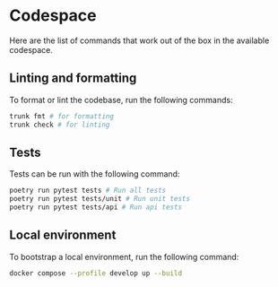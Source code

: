 # Codespace

Here are the list of commands that work out of the box in
the available codespace.

## Linting and formatting

To format or lint the codebase, run the following commands:

```bash
trunk fmt # for formatting
trunk check # for linting
```

## Tests

Tests can be run with the following command:

```bash
poetry run pytest tests # Run all tests
poetry run pytest tests/unit # Run unit tests
poetry run pytest tests/api # Run api tests
```

## Local environment

To bootstrap a local environment, run the following command:

```bash
docker compose --profile develop up --build
```

